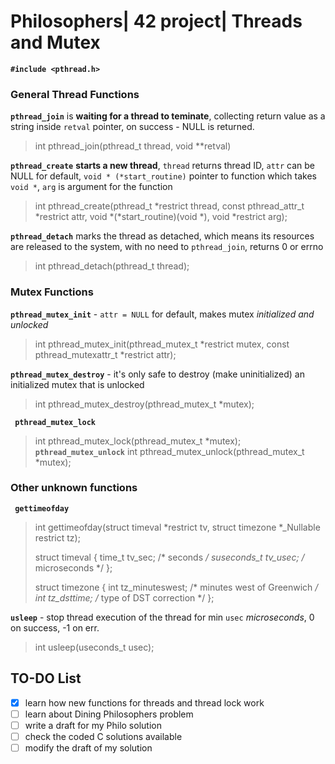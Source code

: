 # Philosophers| 42 project| Threads and Mutex

**`#include <pthread.h>`**
### General Thread Functions

**`pthread_join`** is **waiting for a thread to teminate**, collecting return value as a string inside `retval` pointer, on success - NULL is returned.
>int     pthread_join(pthread_t thread, void **retval)

**`pthread_create`** **starts a new thread**, `thread` returns thread ID, `attr` can be NULL for default, `void * (*start_routine)` pointer to function which takes `void *`, `arg` is argument for the function
>int pthread_create(pthread_t *restrict thread, const pthread_attr_t *restrict attr, void *(*start_routine)(void *), void *restrict arg);

**`pthread_detach`** marks the thread as detached, which means its resources are released to the system, with no need to `pthread_join`, returns 0 or errno
>int pthread_detach(pthread_t thread);

### Mutex Functions
**`pthread_mutex_init`** - `attr = NULL` for default, makes mutex *initialized and unlocked*
> int pthread_mutex_init(pthread_mutex_t *restrict mutex, const pthread_mutexattr_t *restrict attr);

**`pthread_mutex_destroy`** - it's only safe to destroy (make uninitialized) an initialized mutex that is unlocked
> int pthread_mutex_destroy(pthread_mutex_t *mutex);

**` pthread_mutex_lock`** 
> int pthread_mutex_lock(pthread_mutex_t *mutex);
**`pthread_mutex_unlock`**
> int pthread_mutex_unlock(pthread_mutex_t *mutex);

### Other unknown functions 
**` gettimeofday`**
> int gettimeofday(struct timeval *restrict tv, struct timezone *_Nullable restrict tz);
>
> struct timeval {
               time_t      tv_sec;     /* seconds */
               suseconds_t tv_usec;    /* microseconds */
           };
>
> struct timezone {
               int tz_minuteswest;     /* minutes west of Greenwich */
               int tz_dsttime;         /* type of DST correction */
           };

**`usleep`** - stop thread execution of the thread for min `usec` *microseconds*, 0 on success, -1 on err.
> int usleep(useconds_t usec);

## TO-DO List
- [X] learn how new functions for threads and thread lock work
- [ ] learn about Dining Philosophers problem
- [ ] write a draft for my Philo solution
- [ ] check the coded C solutions available
- [ ] modify the draft of my solution
